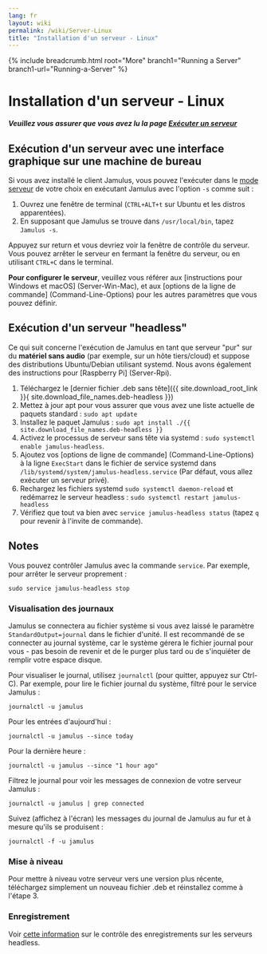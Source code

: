 ```yaml
---
lang: fr
layout: wiki
permalink: /wiki/Server-Linux
title: "Installation d'un serveur - Linux"
---
```


{% include breadcrumb.html root="More" branch1="Running a Server" branch1-url="Running-a-Server" %}

# Installation d'un serveur - Linux

**_Veuillez vous assurer que vous avez lu la page [Exécuter un serveur](Running-a-Server)_**


## Exécution d'un serveur avec une interface graphique sur une machine de bureau

Si vous avez installé le client Jamulus, vous pouvez l'exécuter dans le [mode serveur](Choosing-a-Server-Type) de votre choix en exécutant Jamulus avec l'option `-s` comme suit :

1. Ouvrez une fenêtre de terminal (`CTRL+ALT+t` sur Ubuntu et les distros apparentées).
1. En supposant que Jamulus se trouve dans `/usr/local/bin`, tapez `Jamulus -s`.

Appuyez sur return et vous devriez voir la fenêtre de contrôle du serveur. Vous pouvez arrêter le serveur en fermant la fenêtre du serveur, ou en utilisant `CTRL+C` dans le terminal.

**Pour configurer le serveur**, veuillez vous référer aux [instructions pour Windows et macOS] (Server-Win-Mac), et aux [options de la ligne de commande] (Command-Line-Options) pour les autres paramètres que vous pouvez définir.

## Exécution d'un serveur "headless"

Ce qui suit concerne l'exécution de Jamulus en tant que serveur "pur" sur du **matériel sans audio** (par exemple, sur un hôte tiers/cloud) et suppose des distributions Ubuntu/Debian utilisant systemd. Nous avons également des instructions pour [Raspberry Pi] (Server-Rpi).

1. Téléchargez le [dernier fichier .deb sans tête]({{ site.download_root_link }}{ site.download_file_names.deb-headless }})
1. Mettez à jour apt pour vous assurer que vous avez une liste actuelle de paquets standard : `sudo apt update`
1. Installez le paquet Jamulus : `sudo apt install ./{{ site.download_file_names.deb-headless }}`
1. Activez le processus de serveur sans tête via systemd : `sudo systemctl enable jamulus-headless`.
1. Ajoutez vos [options de ligne de commande] (Command-Line-Options) à la ligne `ExecStart` dans le fichier de service systemd dans `/lib/systemd/system/jamulus-headless.service` (Par défaut, vous allez exécuter un serveur privé).
1. Rechargez les fichiers systemd `sudo systemctl daemon-reload` et redémarrez le serveur headless : `sudo systemctl restart jamulus-headless`
1. Vérifiez que tout va bien avec `service jamulus-headless status` (tapez `q` pour revenir à l'invite de commande).

## Notes

Vous pouvez contrôler Jamulus avec la commande `service`. Par exemple, pour arrêter le serveur proprement :

`sudo service jamulus-headless stop`

### Visualisation des journaux

Jamulus se connectera au fichier système si vous avez laissé le paramètre `StandardOutput=journal` dans le fichier d'unité. Il est recommandé de se connecter au journal système, car le système gérera le fichier journal pour vous - pas besoin de revenir et de le purger plus tard ou de s'inquiéter de remplir votre espace disque.

Pour visualiser le journal, utilisez `journalctl` (pour quitter, appuyez sur Ctrl-C). Par exemple, pour lire le fichier journal du système, filtré pour le service Jamulus :

`journalctl -u jamulus`

Pour les entrées d'aujourd'hui :

`journalctl -u jamulus --since today`

Pour la dernière heure :

`journalctl -u jamulus --since "1 hour ago"`

Filtrez le journal pour voir les messages de connexion de votre serveur Jamulus :

`journalctl -u jamulus | grep connected`

Suivez (affichez à l'écran) les messages du journal de Jamulus au fur et à mesure qu'ils se produisent :

`journalctl -f -u jamulus`

### Mise à niveau

Pour mettre à niveau votre serveur vers une version plus récente, téléchargez simplement un nouveau fichier .deb et réinstallez comme à l'étape 3.

### Enregistrement

Voir [cette information](/wiki/Tips-Tricks-More#contrôle-des-enregistrements-sur-les-serveurs-headless-linux) sur le contrôle des enregistrements sur les serveurs headless.
